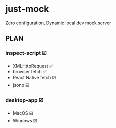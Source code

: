 # just-mock
Zero configuration, Dynamic local dev mock server


## PLAN
### inspect-script ☑️
- XMLHttpRequest ✅
- browser fetch ✅
- React Native fetch ☑️
- jsonp ☑️

### desktop-app ☑️
- MacOS ☑️
- Windows ☑️
